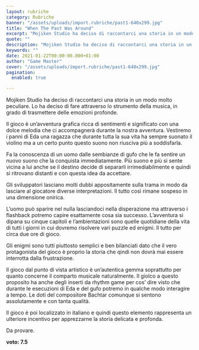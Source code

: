 ```yaml
---
layout: rubriche
category: Rubriche
banner: "/assets/uploads/import.rubriche/past1-640x299.jpg"
title: "When The Past Was Around"
excerpt: "Mojiken Studio ha deciso di raccontarci una storia in un modo molto peculiare. Lo ha deciso di fare attraverso lo strumento della musica, in grado di trasmettere delle emozioni profonde. Il gioco è un’avventura grafica ricca di sentimenti e significato con una dolce melodia che ci accompagnerà durante la nostra avventura. Vestiremo i panni di [&hellip"
quote: ""
description: "Mojiken Studio ha deciso di raccontarci una storia in un modo molto peculiare. Lo ha deciso di fare attraverso lo strumento della musica, in grado di trasmettere delle emozioni profonde. Il gioco è un’avventura grafica ricca di sentimenti e significato con una dolce melodia che ci accompagnerà durante la nostra avventura. Vestiremo i panni di [&hellip"
keywords: ""
date: 2021-01-22T00:00:00.000+01:00
author: "Game Master"
cover: "/assets/uploads/import.rubriche/past1-640x299.jpg"
pagination:
  enabled: true

---
```


Mojiken Studio ha deciso di raccontarci una storia in un modo molto peculiare. Lo ha deciso di fare attraverso lo strumento della musica, in grado di trasmettere delle emozioni profonde.

Il gioco è un’avventura grafica ricca di sentimenti e significato con una dolce melodia che ci accompagnerà durante la nostra avventura. Vestiremo i panni di Eda una ragazza che durante tutta la sua vita ha sempre suonato il violino ma a un certo punto questo suono non riusciva più a soddisfarla.

Fa la conoscenza di un uomo dalle sembianze di gufo che le fa sentire un nuovo suono che la conquista immediatamente. Più suono e più si sente vicina a lui anche se il destino decide di separarli irrimediabilmente e quindi si ritrovano distanti e con questa idea da accettare.

Gli sviluppatori lasciano molti dubbi appositamente sulla trama in modo da lasciare al giocatore diverse interpretazioni. Il tutto così rimane sospeso in una dimensione onirica.

L’uomo può sparire nel nulla lasciandoci nella disperazione ma attraverso i flashback potremo capire esattamente cosa sia successo. L’avventura si dipana su cinque capitoli e l’ambientazioni sono quelle quotidiane della vita di tutti i giorni in cui dovremo risolvere vari puzzle ed enigmi. Il tutto per circa due ore di gioco.

Gli enigmi sono tutti piuttosto semplici e ben bilanciati dato che il vero protagonista del gioco è proprio la storia che qindi non dovrà mai essere interrotta dalla frustrazione.

Il gioco dal punto di vista artistico è un’autentica gemma soprattutto per quanto concerne il comparto musicale naturalmente. Il giolco a questo proposito ha anche degli inserti da rhythm game per cos’ dire visto che durante le esecuzioni di Eda e del gufo potremo in qualche modo interagire a tempo. Le doti del compositore Bachtar comunque si sentono assolutamente e con tanta qualità.

Il gioco è poi localizzato in italiano e quindi questo elemento rappresenta un ulteriore incentivo per apprezzarne la storia delicata e profonda.

Da provare.

**voto: 7.5**